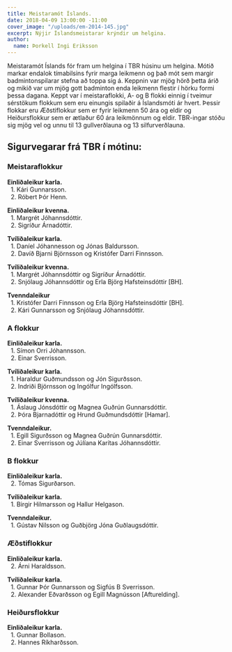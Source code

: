 ```yaml
---
title: Meistaramót Íslands.
date: 2018-04-09 13:00:00 -11:00
cover_image: "/uploads/em-2014-145.jpg"
excerpt: Nýjir Íslandsmeistarar krýndir um helgina.
author:
  name: Þorkell Ingi Eriksson
---
```


Meistaramót Íslands fór fram um helgina í TBR húsinu um helgina. Mótið markar endalok tímabilsins fyrir marga leikmenn og það mót sem margir badmintonspilarar stefna að toppa sig á. Keppnin var mjög hörð þetta árið og mikið var um mjög gott badminton enda leikmenn flestir í hörku formi þessa dagana. Keppt var í meistaraflokki, A- og B flokki einnig í tveimur sérstökum flokkum sem eru einungis spilaðir á Íslandsmóti ár hvert. Þessir flokkar eru Æðstiflokkur sem er fyrir leikmenn 50 ára og eldir og Heiðursflokkur sem er ætlaður 60 ára leikmönnum og eldir. TBR-ingar stóðu sig mjög vel og unnu til 13 gullverðlauna og 13 silfurverðlauna.
## <i class="fa fa-trophy"></i> Sigurvegarar frá TBR í mótinu:

### Meistaraflokkur   
**Einliðaleikur karla.**  
&nbsp;&nbsp;1. Kári Gunnarsson.  
&nbsp;&nbsp;2. Róbert Þór Henn.  

**Einliðaleikur kvenna.**  
&nbsp;&nbsp;1. Margrét Jóhannsdóttir.  
&nbsp;&nbsp;2. Sigríður Árnadóttir.  

**Tvíliðaleikur karla.**  
&nbsp;&nbsp;1. Daníel Jóhannesson og Jónas Baldursson.  
&nbsp;&nbsp;2. Davíð Bjarni Björnsson og Kristófer Darri Finnsson. 

**Tvíliðaleikur kvenna.**  
&nbsp;&nbsp;1. Margrét Jóhannsdóttir og Sigríður Árnadóttir.  
&nbsp;&nbsp;2. Snjólaug Jóhannsdóttir og Erla Björg Hafsteinsdóttir [BH].  

**Tvenndaleikur**  
&nbsp;&nbsp;1. Kristófer Darri Finnsson og Erla Björg Hafsteinsdóttir [BH].  
&nbsp;&nbsp;2. Kári Gunnarsson og Snjólaug Jóhannsdóttir.  

### A flokkur
**Einliðaleikur karla.**  
&nbsp;&nbsp;1. Símon Orri Jóhannsson.  
&nbsp;&nbsp;2. Einar Sverrisson.  
 
**Tvíliðaleikur karla.**  
&nbsp;&nbsp;1. Haraldur Guðmundsson og Jón Sigurðsson.  
&nbsp;&nbsp;2. Indriði Björnsson og Ingólfur Ingólfsson.  

**Tvíliðaleikur kvenna.**  
&nbsp;&nbsp;1. Áslaug Jónsdóttir og Magnea Guðrún Gunnarsdóttir.  
&nbsp;&nbsp;2. Þóra Bjarnadóttir og Hrund Guðmundsdóttir [Hamar].  

**Tvenndaleikur.**  
&nbsp;&nbsp;1. Egill Sigurðsson og Magnea Guðrún Gunnarsdóttir.  
&nbsp;&nbsp;2. Einar Sverrisson og Júlíana Karítas Jóhannsdóttir.  

### B flokkur
**Einliðaleikur karla.**  
&nbsp;&nbsp;2. Tómas Sigurðarson.

**Tvíliðaleikur karla.**  
&nbsp;&nbsp;1. Birgir Hilmarsson og Hallur Helgason.    

**Tvenndaleikur.**  
&nbsp;&nbsp;1. Gústav Nilsson og Guðbjörg Jóna Guðlaugsdóttir.  

### Æðstiflokkur   
**Einliðaleikur karla.**  
&nbsp;&nbsp;2. Árni Haraldsson.  

**Tvíliðaleikur karla.**  
&nbsp;&nbsp;1. Gunnar Þór Gunnarsson og Sigfús B Sverrisson.  
&nbsp;&nbsp;2. Alexander Eðvarðsson og Egill Magnússon [Afturelding].  

### Heiðursflokkur   
**Einliðaleikur karla.**  
&nbsp;&nbsp;1. Gunnar Bollason.  
&nbsp;&nbsp;2. Hannes Ríkharðsson.  

